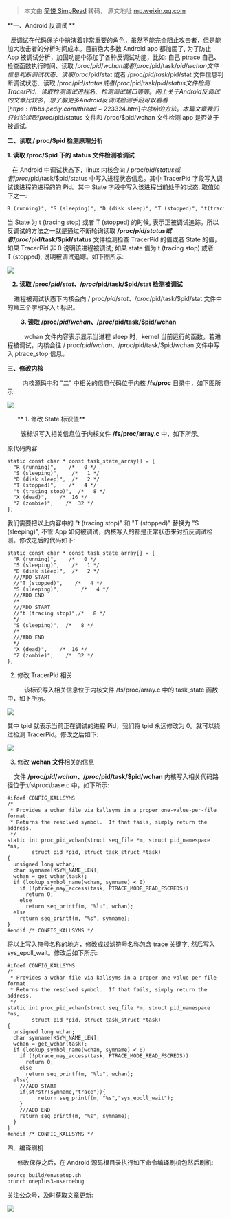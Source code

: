 > 本文由 [简悦 SimpRead](http://ksria.com/simpread/) 转码， 原文地址 [mp.weixin.qq.com](https://mp.weixin.qq.com/s/hG7nlduMuY8mtTB3Q1BUAw)

**一、Android 反调试 **  

  反调试在代码保护中扮演着非常重要的角色，虽然不能完全阻止攻击者，但是能加大攻击者的分析时间成本。目前绝大多数 Android app 都加固了, 为了防止 App 被调试分析，加固功能中添加了各种反调试功能，比如: 自己 ptrace 自己、检查函数执行时间、读取 /proc/$pid/wchan 或者 /proc/$pid/task/$pid/wchan 文件信息判断调试状态、读取 /proc/$pid/stat 或者 /proc/$pid/task/$pid/stat 文件信息判断调试状态、读取 /proc/$pid/status 或者 /proc/$pid/task/$pid/status 文件检测 TracerPid、读取检测调试进程名、检测调试端口等等。网上关于 Android 反调试的文章比较多，想了解更多 Android 反调试检测手段可以看看 [https://bbs.pediy.com/thread-223324.htm] 中总结的方法。本篇文章我们只讨论读取 /proc/$pid/status 文件和 /proc/$pid/wchan 文件检测 app 是否处于被调试。

**二、读取 / proc/$pid 检测原理分析**

 **1. 读取 /proc/$pid 下的 status 文件检测被调试**

   在 Android 中调试状态下，linux 内核会向 / proc/$pid/status 或者 /proc/$pid/task/$pid/status 中写入进程状态信息。其中 TracerPid 字段写入调试该进程的进程的的 Pid。其中 State 字段中写入该进程当前处于的状态, 取值如下之一:

```
R (running)", "S (sleeping)", "D (disk sleep)", "T (stopped)", "t(tracing stop)", "Z (zombie)",  "X (dead)"

```

当 State 为 t (tracing stop) 或者 T (stopped) 的时候, 表示正被调试追踪。所以反调试的方法之一就是通过不断轮询读取 **/proc/$pid/status 或者 /proc/$pid/task/$pid/status** 文件检测检查 TracerPid 的值或者 State 的值，如果 TracerPid 非 0 说明该进程被调试; 如果 state 值为 t (tracing stop) 或者 T (stopped), 说明被调试追踪。如下图所示:

![](https://mmbiz.qpic.cn/mmbiz_png/9vkUcew5433PxibWibqWrQsUe07s2oichr1OPINDbZEd08LN3cyT3z9KzpOPxNN1oibAgBglM3m7UbxPHy6tg4icXNQ/640?wx_fmt=png)

   **2. 读取 /proc/$pid/stat、/proc/$pid/task/$pid/stat 检测被调试**  

    进程被调试状态下内核会向 / proc/$pid/stat、/proc/$pid/task/$pid/stat 文件中的第三个字段写入 t 标识。

        **3. 读取 /proc/$pid/wchan、/proc/$pid/task/$pid/wchan**

          wchan 文件内容表示显示当进程 sleep 时，kernel 当前运行的函数。若进程被调试，内核会往 / proc/$pid/wchan、/proc/$pid/task/$pid/wchan 文件中写入 ptrace_stop 信息。

 **三、修改内核**  

         内核源码中和 "二" 中相关的信息代码位于内核 **/fs/proc** 目录中，如下图所示:

![](https://mmbiz.qpic.cn/mmbiz_png/9vkUcew5432HmYJ0nYP8hjyCB7Zics1ql1ZudlbDmeYgh1zO9lKsVVibQXvLcjh0ypGWyEBZUIHOAHz5GicdGibNicg/640?wx_fmt=png)

      ** 1. 修改 State 标识值**  

        该标识写入相关信息位于内核文件 **/fs/proc/array.c** 中，如下所示。

原代码内容:  

```
static const char * const task_state_array[] = {
  "R (running)",    /*   0 */
  "S (sleeping)",    /*   1 */
  "D (disk sleep)",  /*   2 */
  "T (stopped)",    /*   4 */
  "t (tracing stop)",  /*   8 */
  "X (dead)",    /*  16 */
  "Z (zombie)",    /*  32 */
};

```

我们需要把以上内容中的 "t (tracing stop)" 和 "T (stopped)" 替换为 "S (sleeping)", 不管 App 如何被调试，内核写入的都是正常状态来对抗反调试检测。修改之后的代码如下:  

```
static const char * const task_state_array[] = {
  "R (running)",    /*   0 */
  "S (sleeping)",    /*   1 */
  "D (disk sleep)",  /*   2 */
  ///ADD START
  //"T (stopped)",    /*   4 */
  "S (sleeping)",       /*   4 */
  ///ADD END
  /*
  ///ADD START
  //"t (tracing stop)",/*   8 */  
  */
  "S (sleeping)",  /*   8 */
  /*
  ///ADD END
  */
  "X (dead)",    /*  16 */
  "Z (zombie)",    /*  32 */
};

```

2. 修改 TracerPid 相关

          该标识写入相关信息位于内核文件 /fs/proc/array.c 中的 task_state 函数中，如下所示。

![](https://mmbiz.qpic.cn/mmbiz_png/9vkUcew5432HmYJ0nYP8hjyCB7Zics1qljBlgC4etS33OE6QQiayuhcYwRqVLDRDDnr4WQVswJXYJB28XTp6gJGQ/640?wx_fmt=png)

其中 tpid 就表示当前正在调试的进程 Pid，我们将 tpid 永远修改为 0。就可以绕过检测 TracerPid。修改之后如下:  

![](https://mmbiz.qpic.cn/mmbiz_png/9vkUcew5432HmYJ0nYP8hjyCB7Zics1qlgJbezyFpdSiawTqAUtntj1UBKA1WPWmpyibvm7DBK6LOGF6fal23Oibag/640?wx_fmt=png)

3. 修改 **wchan 文件**相关的信息

    文件 **/proc/$pid/wchan、/proc/$pid/task/$pid/wchan** 内核写入相关代码路径位于:\fs\proc\base.c 中，如下所示:

```
#ifdef CONFIG_KALLSYMS
/*
 * Provides a wchan file via kallsyms in a proper one-value-per-file format.
 * Returns the resolved symbol.  If that fails, simply return the address.
 */
static int proc_pid_wchan(struct seq_file *m, struct pid_namespace *ns,
        struct pid *pid, struct task_struct *task)
{
  unsigned long wchan;
  char symname[KSYM_NAME_LEN];
  wchan = get_wchan(task);
  if (lookup_symbol_name(wchan, symname) < 0)
    if (!ptrace_may_access(task, PTRACE_MODE_READ_FSCREDS))
      return 0;
    else
      return seq_printf(m, "%lu", wchan);
  else
    return seq_printf(m, "%s", symname);
}
#endif /* CONFIG_KALLSYMS */

```

将以上写入符号名称的地方，修改成过滤符号名称包含 trace 关键字, 然后写入 sys_epoll_wait。修改后如下所示:  

```
#ifdef CONFIG_KALLSYMS
/*
 * Provides a wchan file via kallsyms in a proper one-value-per-file format.
 * Returns the resolved symbol.  If that fails, simply return the address.
 */
static int proc_pid_wchan(struct seq_file *m, struct pid_namespace *ns,
        struct pid *pid, struct task_struct *task)
{
  unsigned long wchan;
  char symname[KSYM_NAME_LEN];
  wchan = get_wchan(task);
  if (lookup_symbol_name(wchan, symname) < 0)
    if (!ptrace_may_access(task, PTRACE_MODE_READ_FSCREDS))
      return 0;
    else
      return seq_printf(m, "%lu", wchan);
  else{
    ///ADD START
    if(strstr(symname,"trace")){
          return seq_printf(m, "%s","sys_epoll_wait");
    }
    ///ADD END
    return seq_printf(m, "%s", symname);
  }
}
#endif /* CONFIG_KALLSYMS */

```

四、编译刷机  

      修改保存之后，在 Android 源码根目录执行如下命令编译刷机包然后刷机:

```
source build/envsetup.sh
brunch oneplus3-userdebug

```

关注公众号，及时获取文章更新:  

![](https://mmbiz.qpic.cn/mmbiz_jpg/LtmuVIq6tF2ymxCQDEXFGMfmo5RCNCVLStiaTMH4InlrATFZibeOcglQ2dEWOv2VicKVicSYiajjC69qXON5tKBHxpg/640?wx_fmt=jpeg)